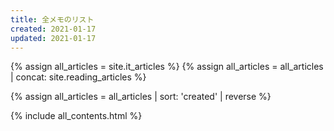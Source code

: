 ```yaml
---
title: 全メモのリスト
created: 2021-01-17
updated: 2021-01-17
---
```

{% assign all_articles = site.it_articles %}
{% assign all_articles = all_articles | concat: site.reading_articles %}

{% assign all_articles = all_articles | sort: 'created' | reverse %}

{% include all_contents.html %}
